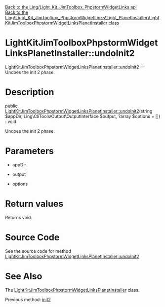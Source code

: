 [Back to the Ling/Light_Kit_JimToolbox_PhpstormWidgetLinks api](https://github.com/lingtalfi/Light_Kit_JimToolbox_PhpstormWidgetLinks/blob/master/doc/api/Ling/Light_Kit_JimToolbox_PhpstormWidgetLinks.md)<br>
[Back to the Ling\Light_Kit_JimToolbox_PhpstormWidgetLinks\Light_PlanetInstaller\LightKitJimToolboxPhpstormWidgetLinksPlanetInstaller class](https://github.com/lingtalfi/Light_Kit_JimToolbox_PhpstormWidgetLinks/blob/master/doc/api/Ling/Light_Kit_JimToolbox_PhpstormWidgetLinks/Light_PlanetInstaller/LightKitJimToolboxPhpstormWidgetLinksPlanetInstaller.md)


LightKitJimToolboxPhpstormWidgetLinksPlanetInstaller::undoInit2
================



LightKitJimToolboxPhpstormWidgetLinksPlanetInstaller::undoInit2 — Undoes the init 2 phase.




Description
================


public [LightKitJimToolboxPhpstormWidgetLinksPlanetInstaller::undoInit2](https://github.com/lingtalfi/Light_Kit_JimToolbox_PhpstormWidgetLinks/blob/master/doc/api/Ling/Light_Kit_JimToolbox_PhpstormWidgetLinks/Light_PlanetInstaller/LightKitJimToolboxPhpstormWidgetLinksPlanetInstaller/undoInit2.md)(string $appDir, Ling\CliTools\Output\OutputInterface $output, ?array $options = []) : void




Undoes the init 2 phase.




Parameters
================


- appDir

    

- output

    

- options

    


Return values
================

Returns void.








Source Code
===========
See the source code for method [LightKitJimToolboxPhpstormWidgetLinksPlanetInstaller::undoInit2](https://github.com/lingtalfi/Light_Kit_JimToolbox_PhpstormWidgetLinks/blob/master/Light_PlanetInstaller/LightKitJimToolboxPhpstormWidgetLinksPlanetInstaller.php#L55-L71)


See Also
================

The [LightKitJimToolboxPhpstormWidgetLinksPlanetInstaller](https://github.com/lingtalfi/Light_Kit_JimToolbox_PhpstormWidgetLinks/blob/master/doc/api/Ling/Light_Kit_JimToolbox_PhpstormWidgetLinks/Light_PlanetInstaller/LightKitJimToolboxPhpstormWidgetLinksPlanetInstaller.md) class.

Previous method: [init2](https://github.com/lingtalfi/Light_Kit_JimToolbox_PhpstormWidgetLinks/blob/master/doc/api/Ling/Light_Kit_JimToolbox_PhpstormWidgetLinks/Light_PlanetInstaller/LightKitJimToolboxPhpstormWidgetLinksPlanetInstaller/init2.md)<br>

